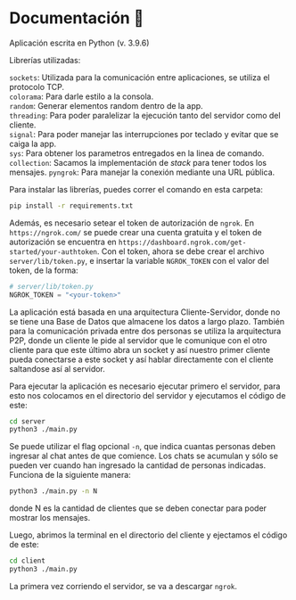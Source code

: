 # Documentación 🎨

Aplicación escrita en Python (v. 3.9.6)

Librerías utilizadas:

  `sockets`: Utilizada para la comunicación entre aplicaciones, se utiliza el protocolo TCP.  
  `colorama`: Para darle estilo a la consola.  
  `random`: Generar elementos random dentro de la app.  
  `threading`: Para poder paralelizar la ejecución tanto del servidor como del cliente.  
  `signal`: Para poder manejar las interrupciones por teclado y evitar que se caiga la app.  
  `sys`: Para obtener los parametros entregados en la linea de comando.  
  `collection`: Sacamos la implementación de *stack* para tener todos los mensajes.
  `pyngrok`: Para manejar la conexión mediante una URL pública.

Para instalar las librerías, puedes correr el comando en esta carpeta:

```bash
pip install -r requirements.txt
```

Además, es necesario setear el token de autorización de `ngrok`. En `https://ngrok.com/` se puede crear una cuenta gratuita y el token de autorización se encuentra en `https://dashboard.ngrok.com/get-started/your-authtoken`. Con el token, ahora se debe crear el archivo `server/lib/token.py`, e insertar la variable ```NGROK_TOKEN``` con el valor del token, de la forma:

``` python 
# server/lib/token.py
NGROK_TOKEN = "<your-token>"
```

La aplicación está basada en una arquitectura Cliente-Servidor, donde no se tiene una Base de Datos que almacene los datos a largo plazo. También para la comunicación privada entre dos personas se utiliza la arquitectura P2P, donde un cliente le pide al servidor que le comunique con el otro cliente para que este último abra un socket y así nuestro primer cliente pueda conectarse a este socket y así hablar directamente con el cliente saltandose así al servidor.

Para ejecutar la aplicación es necesario ejecutar primero el servidor, para esto nos colocamos en el directorio del servidor y ejecutamos el código de este:

```bash
cd server
python3 ./main.py
```

Se puede utilizar el flag opcional `-n`, que indica cuantas personas deben ingresar al chat antes de que comience. Los chats se acumulan y sólo se pueden ver cuando han ingresado la cantidad de personas indicadas. Funciona de la siguiente manera:

```bash
python3 ./main.py -n N
```

donde N es la cantidad de clientes que se deben conectar para poder mostrar los mensajes.

Luego, abrimos la terminal en el directorio del cliente y ejectamos el código de este:

```bash
cd client
python3 ./main.py
```

La primera vez corriendo el servidor, se va a descargar ```ngrok```.